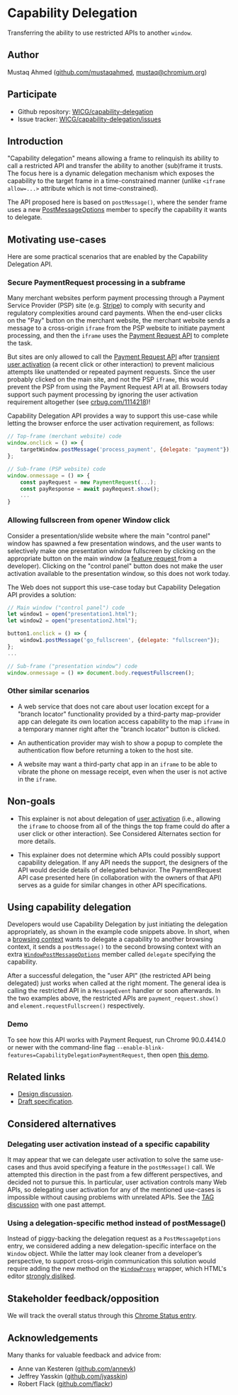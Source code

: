 # Capability Delegation

Transferring the ability to use restricted APIs to another `window`.


## Author

Mustaq Ahmed ([github.com/mustaqahmed](https://github.com/mustaqahmed),
mustaq@chromium.org)


## Participate

* Github repository:
  [WICG/capability-delegation](https://github.com/WICG/capability-delegation)
* Issue tracker:
  [WICG/capability-delegation/issues](https://github.com/WICG/capability-delegation/issues/)


## Introduction

"Capability delegation" means allowing a frame to relinquish its ability to call
a restricted API and transfer the ability to another (sub)frame it trusts. The
focus here is a dynamic delegation mechanism which exposes the capability to the
target frame in a time-constrained manner (unlike `<iframe allow=...>` attribute
which is not time-constrained).

The API proposed here is based on `postMessage()`, where the sender frame uses a
new
[PostMessageOptions](https://html.spec.whatwg.org/multipage/window-object.html#windowpostmessageoptions)
member to specify the capability it wants to delegate.


## Motivating use-cases

Here are some practical scenarios that are enabled by the Capability Delegation
API.


### Secure PaymentRequest processing in a subframe

Many merchant websites perform payment processing through a Payment Service
Provider (PSP) site (e.g. [Stripe](https://stripe.com)) to comply with security
and regulatory complexities around card payments.  When the end-user clicks on
the "Pay" button on the merchant website, the merchant website sends a message
to a cross-origin `iframe` from the PSP website to initiate payment processing,
and then the `iframe` uses the [Payment Request
API](https://w3c.github.io/payment-request) to complete the task.

But sites are only allowed to call the [Payment Request
API](https://w3c.github.io/payment-request) after [transient user
activation](https://html.spec.whatwg.org/multipage/interaction.html#transient-activation)
(a recent click or other interaction) to prevent malicious attempts like
unattended or repeated payment requests.  Since the user probably clicked on the
main site, and not the PSP `iframe`, this would prevent the PSP from using the
Payment Request API at all.  Browsers today support such payment processing by
ignoring the user activation requirement altogether (see
[crbug.com/1114218](https://crbug.com/1114218))!

Capability Delegation API provides a way to support this use-case while letting
the browser enforce the user activation requirement, as follows:

```javascript
// Top-frame (merchant website) code
window.onclick = () => {
    targetWindow.postMessage('process_payment', {delegate: "payment"});
};

// Sub-frame (PSP website) code
window.onmessage = () => {
    const payRequest = new PaymentRequest(...);
    const payResponse = await payRequest.show();
    ...
}
```


### Allowing fullscreen from opener Window click

Consider a presentation/slide website where the main "control panel" window has
spawned a few presentation windows, and the user wants to selectively make one
presentation window fullscreen by clicking on the appropriate button on the main
window (a [feature request
](https://bugs.chromium.org/p/chromium/issues/detail?id=931966#c5)from a
developer).  Clicking on the "control panel" button does not make the user
activation available to the presentation window, so this does not work today.

The Web does not support this use-case today but Capability Delegation API
provides a solution:

```javascript
// Main window ("control panel") code
let window1 = open("presentation1.html");
let window2 = open("presentation2.html");

button1.onclick = () => {
    window1.postMessage('go_fullscreen', {delegate: "fullscreen"});
};
...

// Sub-frame ("presentation window") code
window.onmessage = () => document.body.requestFullscreen();
```


### Other similar scenarios

* A web service that does not care about user location except for a "branch
  locator" functionality provided by a third-party map-provider app can delegate
  its own location access capability to the map `iframe` in a temporary manner
  right after the "branch locator" button is clicked.

* An authentication provider may wish to show a popup to complete the
  authentication flow before returning a token to the host site.

* A website may want a third-party chat app in an `iframe` to be able to vibrate
  the phone on message receipt, even when the user is not active in the
  `iframe`.


## Non-goals

* This explainer is not about delegation of [user
  activation](https://html.spec.whatwg.org/multipage/interaction.html#tracking-user-activation)
  (i.e., allowing the `iframe` to choose from all of the things the top frame
  could do after a user click or other interaction).  See Considered Alternates
  section for more details.

* This explainer does not determine which APIs could possibly support capability
  delegation.  If any API needs the support, the designers of the API would
  decide details of delegated behavior.  The PaymentRequest API case presented
  here (in collaboration with the owners of that API) serves as a guide for
  similar changes in other API specifications.


## Using capability delegation

Developers would use Capability Delegation by just initiating the delegation
appropriately, as shown in the example code snippets above.  In short, when a
[browsing
context](https://html.spec.whatwg.org/multipage/browsers.html#browsing-context)
wants to delegate a capability to another browsing context, it sends a
`postMessage()` to the second browsing context with an extra
[`WindowPostMessageOptions`](https://html.spec.whatwg.org/multipage/window-object.html#windowpostmessageoptions)
member called `delegate` specifying the capability.

After a successful delegation, the "user API" (the restricted API being
delegated) just works when called at the right moment.  The general idea is
calling the restricted API in a `MessageEvent` handler or soon afterwards.  In
the two examples above, the restricted APIs are `payment_request.show()` and
`element.requestFullscreen()` respectively.


### Demo

To see how this API works with Payment Request, run Chrome 90.0.4414.0 or newer
with the command-line flag
`--enable-blink-features=CapabilityDelegationPaymentRequest`, then open [this
demo](https://wicg.github.io/capability-delegation/example/payment-request/).


## Related links

* [Design
  discussion](https://docs.google.com/document/d/1IYN0mVy7yi4Afnm2Y0uda0JH8L2KwLgaBqsMVLMYXtk).
* [Draft specification](https://wicg.github.io/capability-delegation/spec.html).


## Considered alternatives

### Delegating user activation instead of a specific capability

It may appear that we can delegate user activation to solve the same use-cases
and thus avoid specifying a feature in the `postMessage()` call.  We attempted
this direction in the past from a few different perspectives, and decided not to
pursue this.  In particular, user activation controls many Web APIs, so
delegating user activation for any of the mentioned use-cases is impossible
without causing problems with unrelated APIs.  See the [TAG
discussion](https://github.com/w3ctag/design-reviews/issues/347) with one past
attempt.


### Using a delegation-specific method instead of postMessage()

Instead of piggy-backing the delegation request as a `PostMessageOptions` entry,
we considered adding a new delegation-specific interface on the `Window` object.
While the latter may look cleaner from a developer’s perspective, to support
cross-origin communication this solution would require adding the new method on
the
[`WindowProxy`](https://developer.mozilla.org/en-US/docs/Glossary/WindowProxy)
wrapper, which HTML's editor [strongly
disliked](https://github.com/whatwg/html/pull/4369#issuecomment-470580082).


## Stakeholder feedback/opposition

We will track the overall status through this [Chrome Status
entry](https://www.chromestatus.com/feature/5708770829139968).


## Acknowledgements

Many thanks for valuable feedback and advice from:

* Anne van Kesteren ([github.com/annevk](https://github.com/annevk))
* Jeffrey Yasskin ([github.com/jyasskin](https://github.com/jyasskin))
* Robert Flack ([github.com/flackr](https://github.com/flackr))
